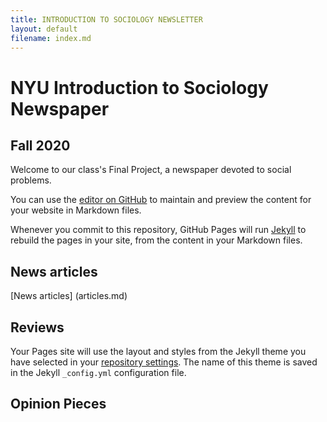 ```yaml
---
title: INTRODUCTION TO SOCIOLOGY NEWSLETTER
layout: default
filename: index.md
--- 
```


# NYU Introduction to Sociology Newspaper
## Fall 2020

Welcome to our class's Final Project, a newspaper devoted to social problems. 

You can use the [editor on GitHub](https://github.com/Carlyrknight/intro_simple/edit/gh-pages/index.md) to maintain and preview the content for your website in Markdown files.

Whenever you commit to this repository, GitHub Pages will run [Jekyll](https://jekyllrb.com/) to rebuild the pages in your site, from the content in your Markdown files.

## News articles

[News articles] (articles.md) 

## Reviews

Your Pages site will use the layout and styles from the Jekyll theme you have selected in your [repository settings](https://github.com/Carlyrknight/intro_simple/settings). The name of this theme is saved in the Jekyll `_config.yml` configuration file.

## Opinion Pieces

